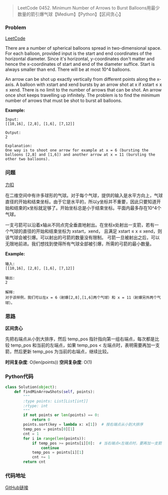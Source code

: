 > LeetCode 0452. Minimum Number of Arrows to Burst Balloons用最少数量的箭引爆气球【Medium】【Python】【区间贪心】

### Problem

[LeetCode](https://leetcode.com/problems/minimum-number-of-arrows-to-burst-balloons/)

There are a number of spherical balloons spread in two-dimensional space. For each balloon, provided input is the start and end coordinates of the horizontal diameter. Since it's horizontal, y-coordinates don't matter and hence the x-coordinates of start and end of the diameter suffice. Start is always smaller than end. There will be at most 10^4 balloons.

An arrow can be shot up exactly vertically from different points along the x-axis. A balloon with xstart and xend bursts by an arrow shot at x if xstart ≤ x ≤ xend. There is no limit to the number of arrows that can be shot. An arrow once shot keeps travelling up infinitely. The problem is to find the minimum number of arrows that must be shot to burst all balloons.

**Example:**

```
Input:
[[10,16], [2,8], [1,6], [7,12]]

Output:
2

Explanation:
One way is to shoot one arrow for example at x = 6 (bursting the balloons [2,8] and [1,6]) and another arrow at x = 11 (bursting the other two balloons).
```

### 问题

[力扣](https://leetcode-cn.com/problems/minimum-number-of-arrows-to-burst-balloons/)

在二维空间中有许多球形的气球。对于每个气球，提供的输入是水平方向上，气球直径的开始和结束坐标。由于它是水平的，所以y坐标并不重要，因此只要知道开始和结束的x坐标就足够了。开始坐标总是小于结束坐标。平面内最多存在10^4个气球。

一支弓箭可以沿着x轴从不同点完全垂直地射出。在坐标x处射出一支箭，若有一个气球的直径的开始和结束坐标为 xstart，xend， 且满足  xstart ≤ x ≤ xend，则该气球会被引爆。可以射出的弓箭的数量没有限制。 弓箭一旦被射出之后，可以无限地前进。我们想找到使得所有气球全部被引爆，所需的弓箭的最小数量。

**Example:**

```
输入:
[[10,16], [2,8], [1,6], [7,12]]

输出:
2

解释:
对于该样例，我们可以在x = 6（射爆[2,8],[1,6]两个气球）和 x = 11（射爆另外两个气球）。
```

### 思路

**区间贪心**

先把右端点从小到大排序，然后 temp_pos 指针指向第一组右端点，每次都是比较 temp_pos 和当前的左端点，如果 temp_pos < 左端点时，表明需要再加一支箭，然后更新 temp_pos 为当前的右端点，继续比较。

**时间复杂度**: O(len(points))
**空间复杂度**: O(1)

### Python代码

```python
class Solution(object):
    def findMinArrowShots(self, points):
        """
        :type points: List[List[int]]
        :rtype: int
        """
        if not points or len(points) == 0:
            return 0
        points.sort(key = lambda x: x[1])  # 按右端点从小到大排序
        temp_pos = points[0][1]
        cnt = 1
        for i in range(len(points)):
            if temp_pos >= points[i][0]:  # 当右端点<左端点时，要再加一支箭
                continue
            temp_pos = points[i][1]
            cnt += 1
        return cnt
```

### 代码地址

[GitHub链接](https://github.com/Wonz5130/LeetCode-Solutions/blob/master/solutions/0452-Minimum-Number-of-Arrows-to-Burst-Balloons/0452.py)
